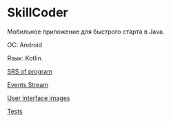 
# SkillCoder

Мобильное приложение для быстрого старта в Java.

ОС: Android  

Язык: Kotlin.  

[SRS of program](https://github.com/PahanHvesco/SkillCoder/blob/master/docs/requirements/SRS.md)

[Events Stream](https://github.com/PahanHvesco/SkillCoder/blob/master/docs/requirements/events-stream.md)

[User interface images](https://github.com/PahanHvesco/SkillCoder/blob/master/docs/mocaps)

[Tests](https://github.com/PahanHvesco/SkillCoder/blob/master/docs/tests/TestPlan.md)
